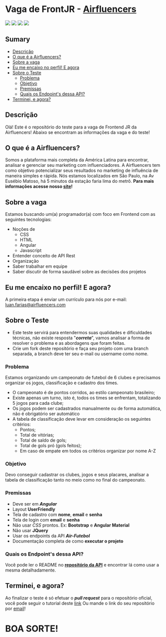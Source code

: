 # Vaga de FrontJR - [Airfluencers](https://airfluencers.com)

![](https://img.shields.io/badge/Vaga-Frontend-0069e8) ![](https://img.shields.io/badge/Experiencia-Junior-5bc201) ![](https://img.shields.io/badge/Diferencial-Angular-8e2785) [![](https://img.shields.io/badge/Empresa-Airfluencers-ed276a)](https://airfluencers.com)

## Sumary

- [Descrição](#descrição)
- [O que é a Airfluencers?](#o-que-é-a-airfluencers)
- [Sobre a vaga](#sobre-a-vaga)
- [Eu me encaixo no perfil! E agora](#eu-me-encaixo-no-perfil-e-agora)
- [Sobre o Teste](#sobre-o-teste)
  - [Problema](#problema)
  - [Objetivo](#objetivo)
  - [Premissas](#premissas)
  - [Quais os Endpoint's dessa API?](#quais-os-endpoints-dessa-api)
- [Terminei, e agora?](#terminei-e-agora)

## Descrição

Olá! Este é o repositório do teste para a vaga de Frontend JR da Airfluencers!
Abaixo se encontram as informações da vaga e do teste!

## O que é a Airfluencers?

Somos a plataforma mais completa da América Latina para encontrar, analisar e gerenciar seu marketing com influenciadores.
A Airfluencers tem como objetivo potencializar seus resultados no marketing de influência de maneira simples e rápida.
Nós estamos localizados em São Paulo, na Av Eusébio Matoso, há 5 minutos da estação faria lima do metrô.
**Para mais informações acesse nosso [site](https://airfluencers.com)!**

## Sobre a vaga

Estamos buscando um(a) programador(a) com foco em Frontend com as seguintes tecnologias:

- Noções de
  - CSS
  - HTML
  - Angular
  - Javascript
- Entender conceito de API Rest
- Organização
- Saber trabalhar em equipe
- Saber discutir de forma saudável sobre as decisões dos projetos

## Eu me encaixo no perfil! E agora?

A primeira etapa é enviar um currículo para nós por e-mail: [luan.farias@airfluencers.com](mailto:luan.farias@airfluencers.com)

## Sobre o Teste

- Este teste servirá para entendermos suas qualidades e dificuldades técnicas, não existe resposta "***correta***", vamos analisar a forma de resolver o problema e as abordagens que foram feitas.
- Crie um fork deste repositório e faça seu projeto com uma branch separada, a branch deve ter seu e-mail ou username como nome.

### Problema

Estamos organizando um campeonato de futebol de 6 clubes e precisamos organizar os jogos, classificação e cadastro dos times.

- O campeonato é de pontos corridos, ao estilo campeonato brasileiro;
- Existe apenas um turno, isto é, todos os times se enfrentam, totalizando 5 jogos para cada clube;
- Os jogos podem ser cadastrados manualmente ou de forma automática, não é obrigatório ser automático
- A tabela de classificação deve levar em consideração os seguintes critérios:
  - Pontos;
  - Total de vitórias;
  - Total de saldo de gols;
  - Total de gols pró (gols feitos);
  - Em caso de empate em todos os critérios organizar por nome A-Z

### Objetivo

Devo conseguir cadastrar os clubes, jogos e seus placares, analisar a tabela de classificação tanto no meio como no final do campeonato.

### Premissas

- Deve ser em ***Angular***
- Layout **UserFriendly**
- Tela de cadastro com **nome**, **email** e **senha**
- Tela de login com **email** e **senha**
- Não usar *CSS* prontos. Ex: **Bootstrap** e **Angular Material**
- Não usar **JQuery**
- Usar os endpoints da API ***Air-Futebol***
- Documentação completa de como **executar o projeto**

### Quais os Endpoint's dessa API?

Você pode ler o README no **[repositório da API](https://github.com/airfluencers/futebol-api)** e encontrar lá como usar a mesma detalhadamente.


## Terminei, e agora?

Ao finalizar o teste é só efetuar o ***pull request*** para o repositório oficial, você pode seguir o tutorial deste [link](https://help.github.com/en/articles/creating-a-pull-request-from-a-fork)
Ou mande o link do seu repositório por [email](mailto:luan.farias@airfluencers.com)!

# BOA SORTE!